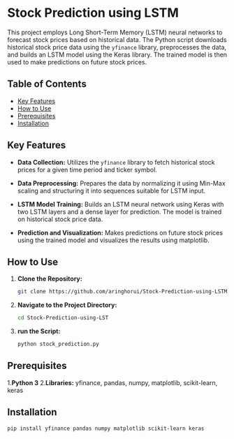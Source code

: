 # Stock Prediction using LSTM

This project employs Long Short-Term Memory (LSTM) neural networks to forecast stock prices based on historical data. The Python script downloads historical stock price data using the `yfinance` library, preprocesses the data, and builds an LSTM model using the Keras library. The trained model is then used to make predictions on future stock prices.

## Table of Contents

- [Key Features](#key-features)
- [How to Use](#how-to-use)
- [Prerequisites](#prerequisites)
- [Installation](#installation)


## Key Features

- **Data Collection:** Utilizes the `yfinance` library to fetch historical stock prices for a given time period and ticker symbol.

- **Data Preprocessing:** Prepares the data by normalizing it using Min-Max scaling and structuring it into sequences suitable for LSTM input.

- **LSTM Model Training:** Builds an LSTM neural network using Keras with two LSTM layers and a dense layer for prediction. The model is trained on historical stock price data.

- **Prediction and Visualization:** Makes predictions on future stock prices using the trained model and visualizes the results using matplotlib.

## How to Use

1. **Clone the Repository:**
   ```bash
   git clone https://github.com/aringhorui/Stock-Prediction-using-LSTM.git
2. **Navigate to the Project Directory:**
   ```bash
   cd Stock-Prediction-using-LST
3. **run the Script:**
   ```bash
   python stock_prediction.py  
## Prerequisites

1.**Python 3**
2.**Libraries:** yfinance, pandas, numpy, matplotlib, scikit-learn, keras

## Installation
```bash
pip install yfinance pandas numpy matplotlib scikit-learn keras
